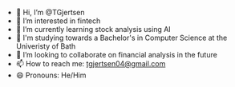 - 👋 Hi, I’m @TGjertsen
- 👀 I’m interested in fintech
- 🌱 I’m currently learning stock analysis using AI
- 📖 I'm studying towards a Bachelor's in Computer Science at the Univeristy of Bath
- 💞️ I’m looking to collaborate on financial analysis in the future
- 📫 How to reach me: tgjertsen04@gmail.com
- 😄 Pronouns: He/Him

<!---
TGjertsen/TGjertsen is a ✨ special ✨ repository because its `README.md` (this file) appears on your GitHub profile.
You can click the Preview link to take a look at your changes.
--->
